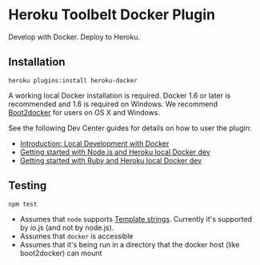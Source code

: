 # Heroku Toolbelt Docker Plugin

Develop with Docker. Deploy to Heroku.

## Installation

    heroku plugins:install heroku-docker

A working local Docker installation is required. Docker 1.6 or later is recommended and 1.6 is required on Windows. We recommend [Boot2docker](http://boot2docker.io/) for users on OS X and Windows.

See the following Dev Center guides for details on how to user the plugin:

 * [Introduction: Local Development with Docker](https://devcenter.heroku.com/articles/introduction-local-development-with-docker?preview=1)
 * [Getting started with Node.js and Heroku local Docker dev](https://devcenter.heroku.com/articles/getting-started-with-node-js-and-heroku-local-docker-dev?preview=1)
 * [Getting started with Ruby and Heroku local Docker dev](https://devcenter.heroku.com/articles/getting-started-with-ruby-and-heroku-local-docker-dev?preview=1)

## Testing

`npm test`

- Assumes that `node` supports [Template strings](https://developer.mozilla.org/en-US/docs/Web/JavaScript/Reference/template_strings). Currently it's supported by io.js (and not by node.js).
- Assumes that `docker` is accessible
- Assumes that it's being run in a directory that the docker host (like boot2docker) can mount
